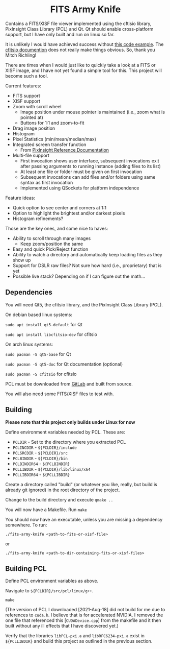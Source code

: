 <h1 align="center">
  FITS Army Knife
</h1>

Contains a FITS/XISF file viewer implemented using the cftisio library, PixInsight Class Library (PCL) and Qt. Qt should enable cross-platform support, but I have only built and run on linux so far.

It is unlikely I would have achieved success without [this code example](https://github.com/richmit/ex-CFITSIO/blob/master/fits2tga.c). The
[cfitsio documention](https://heasarc.gsfc.nasa.gov/docs/software/fitsio/c/c_user/cfitsio.html) does not really make things obvious. So, thank you Mitch Richling!

There are times when I would just like to quickly take a look at a FITS or XISF image, and I have not yet found a simple tool for this. This project will become such a tool.

Current features:

- FITS support
- XISF support
- Zoom with scroll wheel
  - Image position under mouse pointer is maintained (i.e., zoom what is pointed at)
  - Buttons for 1:1 and zoom-to-fit
- Drag image position
- Histogram
- Pixel Statistics (min/mean/median/max)
- Integrated screen transfer function
  - From [PixInsight Reference Documentation](https://pixinsight.com/doc/docs/XISF-1.0-spec/XISF-1.0-spec.html#__XISF_Data_Objects_:_XISF_Image_:_Display_Function__)
- Multi-file support
  - First invocation shows user interface, subsequent invocations exit after passing arguments to running instance (adding files to its list)
  - At least one file or folder must be given on first invocation
  - Subsequent invocations can add files and/or folders using same syntax as first invocation
  - Implemented using QSockets for platform independence

Feature ideas:

- Quick option to see center and corners at 1:1
- Option to highlight the brightest and/or darkest pixels
- Histogram refinements?

Those are the key ones, and some nice to haves:

- Ability to scroll through many images
  - Keep zoom/position the same
- Easy and quick Pick/Reject function
- Ability to watch a directory and automatically keep loading files as they show up
- Support for DSLR raw files? Not sure how hard (i.e., proprietary) that is yet
- Possible live stack? Depending on if I can figure out the math...

## Dependencies

You will need Qt5, the cfitsio library, and the PixInsight Class Library (PCL).

On debian based linux systems:

`sudo apt install qt5-default` for Qt

`sudo apt install libcfitsio-dev` for cfitsio

On arch linux systems:

`sudo pacman -S qt5-base` for Qt

`sudo pacman -S qt5-doc` for Qt documentation (optional)

`sudo pacman -S cfitsio` for cfitsio

PCL must be downloaded from [GitLab](https://gitlab.com/pixinsight/PCL/) and built from source.

You will also need some FITS/XISF files to test with.

## Building

**Please note that this project only builds under Linux for now**

Define environment variables needed by PCL. These are:

- `PCLDIR` - Set to the directory where you extracted PCL
- `PCLINCDIR` - `${PCLDIR}/include`
- `PCLSRCDIR` - `${PCLDIR}/src`
- `PCLBINDIR` - `${PCLDIR}/bin`
- `PCLBINDIR64` - `${PCLBINDIR}`
- `PCLLIBDIR` - `${PCLDIR}/lib/linux/x64`
- `PCLLIBDIR64` - `${PCLLIBDIR}`

Create a directory called "build" (or whatever you like, really, but build is already git ignored) in the root directory of the project.

Change to the build directory and execute `qmake ..`

You will now have a Makefile. Run `make`

You should now have an executable, unless you are missing a dependency somewhere. To run:

`./fits-army-knife <path-to-fits-or-xisf-file>`

or

`./fits-army-knife <path-to-dir-containing-fits-or-xisf-files>`

## Building PCL

Define PCL environment variables as above.

Navigate to `${PCLDIR}/src/pcl/linux/g++`.

`make`

(The version of PCL I downloaded [2021-Aug-18] did not build for me due to references to `cuda.h`. I believe that is for accelerated NVIDIA. I removed the one file that referenced this [`CUDADevice.cpp`] from the makefile and it then built without any ill effects that I have discovered yet.)

Verify that the libraries `libPCL-pxi.a` and `libRFC6234-pxi.a` exist in `${PCLLIBDIR}` and build this project as outlined in the previous section.
